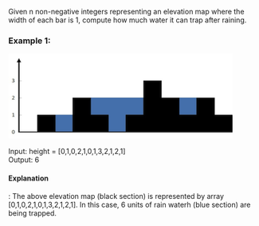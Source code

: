 Given n non-negative integers representing an elevation map where the width of each bar is 1, compute how much water it can trap after raining.

 

<h3>Example 1:</h3>
<div>
 <img src="images/rainwatertrap.png" width=450px height=170px>
</div>

Input: height = [0,1,0,2,1,0,1,3,2,1,2,1]<br>
Output: 6<br>
<h4>Explanation</h4>: The above elevation map (black section) is represented by array [0,1,0,2,1,0,1,3,2,1,2,1]. In this case, 6 units of rain waterh (blue section) are being trapped.
